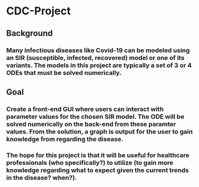 # CDC-Project


## Background

### Many infectious diseases like Covid-19 can be modeled using an SIR (susceptible, infected, recovered) model or one of its variants. The models in this project are typically a set of 3 or 4 ODEs that must be solved numerically.

## Goal

### Create a front-end GUI where users can interact with parameter values for the chosen SIR model. The ODE will be solved numerically on the back-end from these paramter values. From the solution, a graph is output for the user to gain knowledge from regarding the disease.

### The hope for this project is that it will be useful for healthcare professionals (who specifically?) to utilize (to gain more knowledge regarding what to expect given the current trends in the disease? when?).
